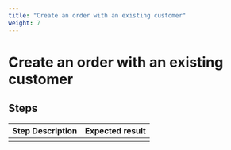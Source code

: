```yaml
---
title: "Create an order with an existing customer"
weight: 7
---
```


# Create an order with an existing customer
## Steps
| Step Description | Expected result |
| ----- | ----- |
|  |  |
